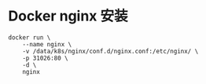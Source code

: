 # Docker nginx 安装

```shell
docker run \
    --name nginx \
    -v /data/k8s/nginx/conf.d/nginx.conf:/etc/nginx/ \
    -p 31026:80 \
    -d \
    nginx 
```
